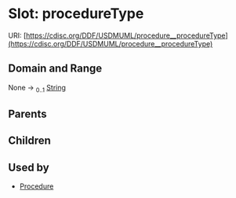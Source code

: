 
# Slot: procedureType




URI: [https://cdisc.org/DDF/USDMUML/procedure__procedureType](https://cdisc.org/DDF/USDMUML/procedure__procedureType)


## Domain and Range

None &#8594;  <sub>0..1</sub> [String](types/String.md)

## Parents


## Children


## Used by

 * [Procedure](Procedure.md)
